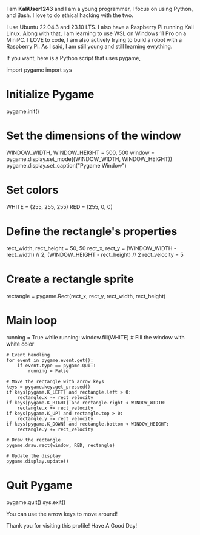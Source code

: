   I am <b>KaliUser1243</b> and I am a young programmer,
I focus on using Python, and Bash. I love to do ethical hacking with the two.

  I use Ubuntu 22.04.3 and 23.10 LTS. I also have a Raspberry Pi running Kali Linux.
Along with that, I am learning to use WSL on Windows 11 Pro on a MiniPC.
I LOVE to code, I am also actively trying to build a robot with a Raspberry Pi. As I
said, I am still young and still learning evrything.

If you want, here is a Python script that uses pygame,


import pygame
import sys

# Initialize Pygame
pygame.init()

# Set the dimensions of the window
WINDOW_WIDTH, WINDOW_HEIGHT = 500, 500
window = pygame.display.set_mode((WINDOW_WIDTH, WINDOW_HEIGHT))
pygame.display.set_caption("Pygame Window")

# Set colors
WHITE = (255, 255, 255)
RED = (255, 0, 0)

# Define the rectangle's properties
rect_width, rect_height = 50, 50
rect_x, rect_y = (WINDOW_WIDTH - rect_width) // 2, (WINDOW_HEIGHT - rect_height) // 2
rect_velocity = 5

# Create a rectangle sprite
rectangle = pygame.Rect(rect_x, rect_y, rect_width, rect_height)

# Main loop
running = True
while running:
    window.fill(WHITE)  # Fill the window with white color

    # Event handling
    for event in pygame.event.get():
        if event.type == pygame.QUIT:
            running = False

    # Move the rectangle with arrow keys
    keys = pygame.key.get_pressed()
    if keys[pygame.K_LEFT] and rectangle.left > 0:
        rectangle.x -= rect_velocity
    if keys[pygame.K_RIGHT] and rectangle.right < WINDOW_WIDTH:
        rectangle.x += rect_velocity
    if keys[pygame.K_UP] and rectangle.top > 0:
        rectangle.y -= rect_velocity
    if keys[pygame.K_DOWN] and rectangle.bottom < WINDOW_HEIGHT:
        rectangle.y += rect_velocity

    # Draw the rectangle
    pygame.draw.rect(window, RED, rectangle)

    # Update the display
    pygame.display.update()

# Quit Pygame
pygame.quit()
sys.exit()

You can use the arrow keys to move around!

Thank you for visiting this profile!
Have A Good Day!
